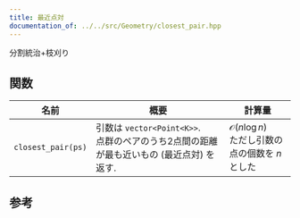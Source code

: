 ```yaml
---
title: 最近点対
documentation_of: ../../src/Geometry/closest_pair.hpp
---
```


分割統治+枝刈り
## 関数

|名前|概要|計算量|
|---|---|---|
|`closest_pair(ps)`| 引数は `vector<Point<K>>`. <br>点群のペアのうち2点間の距離が最も近いもの (最近点対) を返す. |$\mathcal{O}(n \log n)$ <br> ただし引数の点の個数を $n$ とした|

## 参考